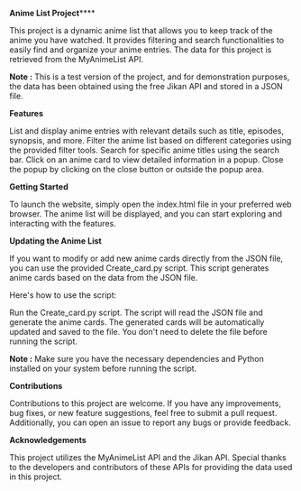 ****Anime List Project********

This project is a dynamic anime list that allows you to keep track of the anime you have watched. It provides filtering and search functionalities to easily find and organize your anime entries. The data for this project is retrieved from the MyAnimeList API.

**Note :** This is a test version of the project, and for demonstration purposes, the data has been obtained using the free Jikan API and stored in a JSON file.


**Features**

List and display anime entries with relevant details such as title, episodes, synopsis, and more.
Filter the anime list based on different categories using the provided filter tools.
Search for specific anime titles using the search bar.
Click on an anime card to view detailed information in a popup.
Close the popup by clicking on the close button or outside the popup area.


**Getting Started**

To launch the website, simply open the index.html file in your preferred web browser. The anime list will be displayed, and you can start exploring and interacting with the features.


**Updating the Anime List**

If you want to modify or add new anime cards directly from the JSON file, you can use the provided Create_card.py script. This script generates anime cards based on the data from the JSON file.

Here's how to use the script:

Run the Create_card.py script.
The script will read the JSON file and generate the anime cards.
The generated cards will be automatically updated and saved to the file. You don't need to delete the file before running the script.

**Note :** Make sure you have the necessary dependencies and Python installed on your system before running the script.

**Contributions**

Contributions to this project are welcome. If you have any improvements, bug fixes, or new feature suggestions, feel free to submit a pull request. Additionally, you can open an issue to report any bugs or provide feedback.


**Acknowledgements**

This project utilizes the MyAnimeList API and the Jikan API. Special thanks to the developers and contributors of these APIs for providing the data used in this project.


